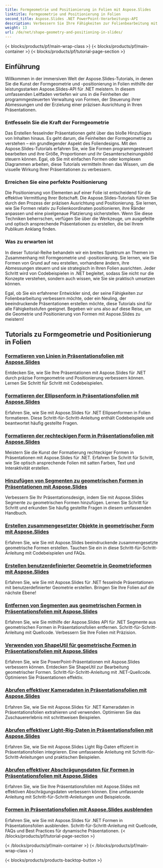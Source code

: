 ```yaml
---
title: Formgeometrie und Positionierung in Folien mit Aspose.Slides
linktitle: Formgeometrie und Positionierung in Folien
second_title: Aspose.Slides .NET PowerPoint-Verarbeitungs-API
description: Verbessern Sie Ihre Fähigkeiten zur Folienbearbeitung mit Aspose.Slides-Tutorials zur Formgeometrie und Positionierung in Folien. Lernen Sie, Formen, ihre Abmessungen und Ausrichtung programmgesteuert zu steuern.
weight: 13
url: /de/net/shape-geometry-and-positioning-in-slides/
---
```


{< blocks/products/pf/main-wrap-class >}
{< blocks/products/pf/main-container >}
{< blocks/products/pf/tutorial-page-section >}


## Einführung

Willkommen in der immersiven Welt der Aspose.Slides-Tutorials, in denen Sie die Kunst der Formgeometrie und -positionierung in Folien mithilfe der leistungsstarken Aspose.Slides-API für .NET meistern. In diesem umfassenden Leitfaden vertiefen wir uns in die Feinheiten der programmgesteuerten Verwaltung von Formen, der Steuerung ihrer Abmessungen und der Erzielung einer präzisen Ausrichtung in Ihren Präsentationen.

### Entfesseln Sie die Kraft der Formgeometrie

Das Erstellen fesselnder Präsentationen geht über das bloße Hinzufügen von Inhalten hinaus. Es geht darum, die Feinheiten der Formgeometrie zu verstehen – ein grundlegender Aspekt des Foliendesigns. Mit den Aspose.Slides-Tutorials erfahren Sie, wie Sie Formen programmgesteuert bearbeiten und ihre Größe, Proportionen und ihr Gesamterscheinungsbild steuern können. Egal, ob Sie mit einfachen Formen oder komplexen Diagrammen arbeiten, diese Tutorials vermitteln Ihnen das Wissen, um die visuelle Wirkung Ihrer Präsentationen zu verbessern.

### Erreichen Sie eine perfekte Positionierung

Die Positionierung von Elementen auf einer Folie ist entscheidend für die effektive Vermittlung Ihrer Botschaft. Die Aspose.Slides-Tutorials führen Sie durch den Prozess der präzisen Ausrichtung und Positionierung. Sie lernen, wie Sie Formen relativ zu Folienkoordinaten positionieren, ihre Ränder anpassen und eine pixelgenaue Platzierung sicherstellen. Wenn Sie diese Techniken beherrschen, verfügen Sie über die Werkzeuge, um ausgefeilte und optisch ansprechende Präsentationen zu erstellen, die bei Ihrem Publikum Anklang finden.

### Was zu erwarten ist

In dieser Tutorial-Reihe behandeln wir ein breites Spektrum an Themen im Zusammenhang mit Formgeometrie und -positionierung. Sie lernen, wie Sie Formen von Grund auf neu erstellen, vorhandene ändern, ihre Abmessungen steuern und sie strategisch in Ihren Folien ausrichten. Jeder Schritt wird von Codebeispielen in .NET begleitet, sodass Sie nicht nur die Konzepte verstehen, sondern auch wissen, wie Sie sie praktisch umsetzen können.

Egal, ob Sie ein erfahrener Entwickler sind, der seine Fähigkeiten zur Folienbearbeitung verbessern möchte, oder ein Neuling, der beeindruckende Präsentationen erstellen möchte, diese Tutorials sind für alle Fähigkeitsstufen geeignet. Begeben wir uns also auf diese Reise, um die Geometrie und Positionierung von Formen mit Aspose.Slides zu meistern!

## Tutorials zu Formgeometrie und Positionierung in Folien
### [Formatieren von Linien in Präsentationsfolien mit Aspose.Slides](./formatting-lines/)
Entdecken Sie, wie Sie Ihre Präsentationen mit Aspose.Slides für .NET durch präzise Formgeometrie und Positionierung verbessern können. Lernen Sie Schritt für Schritt mit Codebeispielen.
### [Formatieren der Ellipsenform in Präsentationsfolien mit Aspose.Slides](./formatting-ellipse-shape/)
Erfahren Sie, wie Sie mit Aspose.Slides für .NET Ellipsenformen in Folien formatieren. Diese Schritt-für-Schritt-Anleitung enthält Codebeispiele und beantwortet häufig gestellte Fragen.
### [Formatieren der rechteckigen Form in Präsentationsfolien mit Aspose.Slides](./formatting-rectangle-shape/)
Meistern Sie die Kunst der Formatierung rechteckiger Formen in Präsentationen mit Aspose.Slides für .NET. Erfahren Sie Schritt für Schritt, wie Sie optisch ansprechende Folien mit satten Farben, Text und Interaktivität erstellen.
### [Hinzufügen von Segmenten zu geometrischen Formen in Präsentationen mit Aspose.Slides](./adding-segments-geometry-shape/)
Verbessern Sie Ihr Präsentationsdesign, indem Sie mit Aspose.Slides Segmente zu geometrischen Formen hinzufügen. Lernen Sie Schritt für Schritt und erkunden Sie häufig gestellte Fragen in diesem umfassenden Handbuch.
### [Erstellen zusammengesetzter Objekte in geometrischer Form mit Aspose.Slides](./creating-composite-objects-geometry-shape/)
Erfahren Sie, wie Sie mit Aspose.Slides beeindruckende zusammengesetzte geometrische Formen erstellen. Tauchen Sie ein in diese Schritt-für-Schritt-Anleitung mit Codebeispielen und FAQs.
### [Erstellen benutzerdefinierter Geometrie in Geometrieformen mit Aspose.Slides](./creating-custom-geometry/)
Erfahren Sie, wie Sie mit Aspose.Slides für .NET fesselnde Präsentationen mit benutzerdefinierter Geometrie erstellen. Bringen Sie Ihre Folien auf die nächste Ebene!
### [Entfernen von Segmenten aus geometrischen Formen in Präsentationsfolien mit Aspose.Slides](./removing-segments-geometry-shape/)
Erfahren Sie, wie Sie mithilfe der Aspose.Slides API für .NET Segmente aus geometrischen Formen in Präsentationsfolien entfernen. Schritt-für-Schritt-Anleitung mit Quellcode. Verbessern Sie Ihre Folien mit Präzision.
### [Verwenden von ShapeUtil für geometrische Formen in Präsentationsfolien mit Aspose.Slides](./using-shapeutil-geometry-shape/)
Erfahren Sie, wie Sie PowerPoint-Präsentationen mit Aspose.Slides verbessern können. Entdecken Sie ShapeUtil zur Bearbeitung geometrischer Formen. Schritt-für-Schritt-Anleitung mit .NET-Quellcode. Optimieren Sie Präsentationen effektiv.
### [Abrufen effektiver Kameradaten in Präsentationsfolien mit Aspose.Slides](./getting-effective-camera-data/)
Erfahren Sie, wie Sie mit Aspose.Slides für .NET Kameradaten in Präsentationsfolien extrahieren und verwenden. Optimieren Sie das Zuschauererlebnis mit schrittweisen Beispielen.
### [Abrufen effektiver Light-Rig-Daten in Präsentationsfolien mit Aspose.Slides](./getting-effective-light-rig-data/)
Erfahren Sie, wie Sie mit Aspose.Slides Light Rig-Daten effizient in Präsentationsfolien integrieren. Eine umfassende Anleitung mit Schritt-für-Schritt-Anleitungen und praktischen Beispielen.
### [Abrufen effektiver Abschrägungsdaten für Formen in Präsentationsfolien mit Aspose.Slides](./getting-effective-bevel-data/)
Erfahren Sie, wie Sie Ihre Präsentationsfolien mit Aspose.Slides mit effektiven Abschrägungsdaten verbessern können. Eine umfassende Anleitung mit Schritt-für-Schritt-Anleitungen und Beispielcode.
### [Formen in Präsentationsfolien mit Aspose.Slides ausblenden](./hiding-shapes/)
Erfahren Sie, wie Sie mit Aspose.Slides für .NET Formen in Präsentationsfolien ausblenden. Schritt-für-Schritt-Anleitung mit Quellcode, FAQs und Best Practices für dynamische Präsentationen.
{< /blocks/products/pf/tutorial-page-section >}

{< /blocks/products/pf/main-container >}
{< /blocks/products/pf/main-wrap-class >}

{< blocks/products/products-backtop-button >}
